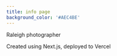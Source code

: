 ```yaml
---
title: info page
background_color: '#AEC4BE'
---
```


Raleigh photographer

Created using Next.js, deployed to Vercel
